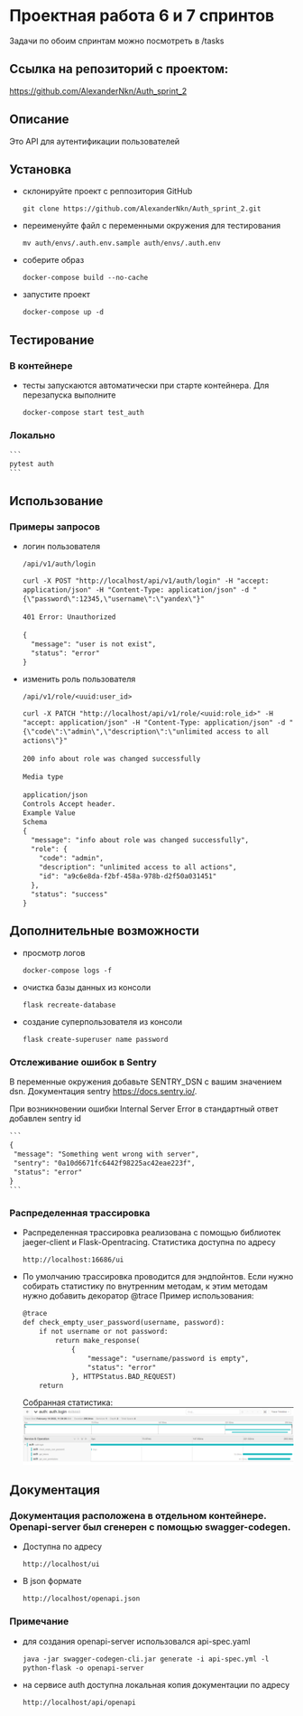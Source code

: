 # Проектная работа 6 и 7 спринтов
Задачи по обоим спринтам можно посмотреть в /tasks

## Ссылка на репозиторий с проектом:
https://github.com/AlexanderNkn/Auth_sprint_2

## Описание
Это API для аутентификации пользователей

## Установка
- склонируйте проект с реппозитория GitHub
    ```
    git clone https://github.com/AlexanderNkn/Auth_sprint_2.git
    ```
- переименуйте файл с переменными окружения для тестирования
    ```
    mv auth/envs/.auth.env.sample auth/envs/.auth.env
    ```
- соберите образ
    ```
    docker-compose build --no-cache
    ```
- запустите проект
    ```
    docker-compose up -d
    ```

## Тестирование
### В контейнере
- тесты запускаются автоматически при старте контейнера. Для перезапуска выполните
    ```
    docker-compose start test_auth
    ```
### Локально
    ```
    pytest auth
    ```
## Использование
### Примеры запросов
- логин пользователя
    ```
    /api/v1/auth/login
    ```
    ```
    curl -X POST "http://localhost/api/v1/auth/login" -H "accept: application/json" -H "Content-Type: application/json" -d "{\"password\":12345,\"username\":\"yandex\"}"

    401	Error: Unauthorized

    {
      "message": "user is not exist",
      "status": "error"
    }
    ```
- изменить роль пользователя
    ```
    /api/v1/role/<uuid:user_id>
    ```
    ```
    curl -X PATCH "http://localhost/api/v1/role/<uuid:role_id>" -H "accept: application/json" -H "Content-Type: application/json" -d "{\"code\":\"admin\",\"description\":\"unlimited access to all actions\"}"

    200	info about role was changed successfully

    Media type
    
    application/json
    Controls Accept header.
    Example Value
    Schema
    {
      "message": "info about role was changed successfully",
      "role": {
        "code": "admin",
        "description": "unlimited access to all actions",
        "id": "a9c6e8da-f2bf-458a-978b-d2f50a031451"
      },
      "status": "success"
    }
    ```

## Дополнительные возможности
- просмотр логов
    ```
    docker-compose logs -f
    ```
- очистка базы данных из консоли
    ```
    flask recreate-database
    ```
- создание суперпользователя из консоли
    ```
    flask create-superuser name password
    ```
### Отслеживание ошибок в Sentry
В переменные окружения добавьте SENTRY_DSN с вашим значением dsn. Документация sentry https://docs.sentry.io/.

При возникновении ошибки Internal Server Error в стандартный ответ добавлен sentry id

    ```
    {
     "message": "Something went wrong with server",
     "sentry": "0a10d6671fc6442f98225ac42eae223f",
     "status": "error"
    }
    ```
### Распределенная трассировка
- Распределенная трассировка реализована с помощью библиотек jaeger-client и Flask-Opentracing.
    Статистика доступна по адресу
    ```
    http://localhost:16686/ui
    ```
- По умолчанию трассировка проводится для эндпойнтов. Если нужно собирать статистику по внутренним методам, к этим методам нужно добавить декоратор @trace
    Пример использования:
    ```
    @trace
    def check_empty_user_password(username, password):
        if not username or not password:
            return make_response(
                {
                    "message": "username/password is empty",
                    "status": "error"
                }, HTTPStatus.BAD_REQUEST)
        return
    ```
    Собранная статистика:
    ![Screenshot](docs/images/jaeger_statistic_example.png)

## Документация 
### Документация расположена в отдельном контейнере. Openapi-server был сгенерен с помощью swagger-codegen.
- Доступна по адресу
    ```
    http://localhost/ui
    ```
- В json формате
    ```
    http://localhost/openapi.json
    ```
### Примечание
- для создания openapi-server использовался api-spec.yaml
    ```
    java -jar swagger-codegen-cli.jar generate -i api-spec.yml -l python-flask -o openapi-server
    ```
- на сервисе auth доступна локальная копия документации по адресу
    ```
    http://localhost/api/openapi
    ```
